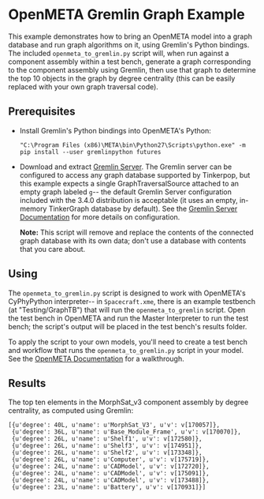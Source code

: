 OpenMETA Gremlin Graph Example
==============================

This example demonstrates how to bring an OpenMETA model into a graph database
and run graph algorithms on it, using Gremlin's Python bindings.  The included
`openmeta_to_gremlin.py` script will, when run against a component assembly
within a test bench, generate a graph corresponding to the component assembly
using Gremlin, then use that graph to determine the top 10 objects in the
graph by degree centrality (this can be easily replaced with your own graph
traversal code).

Prerequisites
-------------

  * Install Gremlin's Python bindings into OpenMETA's Python:

        "C:\Program Files (x86)\META\bin\Python27\Scripts\python.exe" -m pip install --user gremlinpython futures

  * Download and extract [Gremlin Server][tinkerpop-web].  The Gremlin server
    can be configured to access any graph database supported by Tinkerpop, but
    this example expects a single GraphTraversalSource attached to an empty
    graph labeled `g`--  the default Gremlin Server configuration included with
    the 3.4.0 distribution is acceptable (it uses an empty, in-memory
    TinkerGraph database by default).  See the [Gremlin Server Documentation][gremlin-server-docs]
    for more details on configuration.

    **Note:**  This script will remove and replace the contents of the
    connected graph database with its own data; don't use a database with
    contents that you care about.

[tinkerpop-web]: https://tinkerpop.apache.org/
[gremlin-server-docs]: http://tinkerpop.apache.org/docs/3.4.0/reference/#gremlin-server

Using
-----

The `openmeta_to_gremlin.py` script is designed to work with OpenMETA's
CyPhyPython interpreter--  in `Spacecraft.xme`, there is an example testbench
(at "Testing/GraphTB") that will run the `openmeta_to_gremlin` script.  Open
the test bench in OpenMETA and run the Master Interpreter to run the test bench;
the script's output will be placed in the test bench's results folder.

To apply the script to your own models, you'll need to create a test bench and
workflow that runs the `openmeta_to_gremlin.py` script in your model.  See the
[OpenMETA Documentation][openmeta-tb-tutorial] for a walkthrough.

[openmeta-tb-tutorial]: http://docs.metamorphsoftware.com/doc/tutorials/hello_world/hello_world_analyzing_our_company.html

Results
-------

The top ten elements in the MorphSat_v3 component assembly by degree centrality,
as computed using Gremlin:

    [{u'degree': 40L, u'name': u'MorphSat_V3', u'v': v[170057]},
     {u'degree': 36L, u'name': u'Base_Module_Frame', u'v': v[170070]},
     {u'degree': 26L, u'name': u'Shelf1', u'v': v[172580]},
     {u'degree': 26L, u'name': u'Shelf3', u'v': v[174951]},
     {u'degree': 26L, u'name': u'Shelf2', u'v': v[173348]},
     {u'degree': 26L, u'name': u'Computer', u'v': v[175719]},
     {u'degree': 24L, u'name': u'CADModel', u'v': v[172720]},
     {u'degree': 24L, u'name': u'CADModel', u'v': v[175091]},
     {u'degree': 24L, u'name': u'CADModel', u'v': v[173488]},
     {u'degree': 23L, u'name': u'Battery', u'v': v[170931]}]
